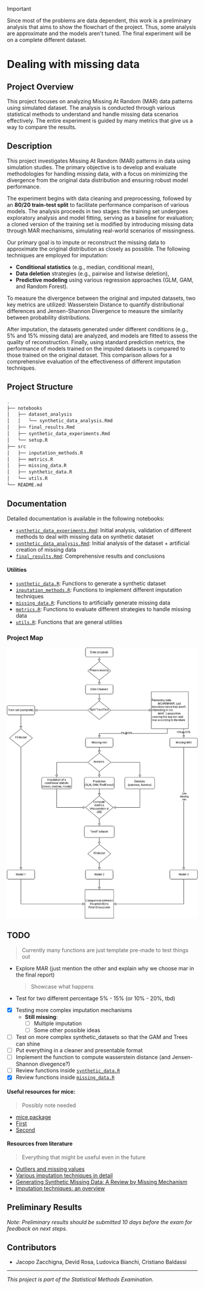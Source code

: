 > [!IMPORTANT]
> Since most of the problems are data dependent, this work is a preliminary analysis that aims to show the flowchart of the project. Thus, some analysis are approximate and the models aren't tuned. The final experiment will be on a complete different dataset.

# Dealing with missing data

## Project Overview

This project focuses on analyzing Missing At Random (MAR) data patterns using simulated dataset. The analysis is conducted through various statistical methods to understand and handle missing data scenarios effectively. The entire experiment is guided by many metrics that give us a way to compare the results.

## Description

This project investigates Missing At Random (MAR) patterns in data using simulation studies. The primary objective is to develop and evaluate methodologies for handling missing data, with a focus on minimizing the divergence from the original data distribution and ensuring robust model performance.

The experiment begins with data cleaning and preprocessing, followed by an **80/20 train-test split** to facilitate performance comparison of various models. The analysis proceeds in two stages: the training set undergoes exploratory analysis and model fitting, serving as a baseline for evaluation; a cloned version of the training set is modified by introducing missing data through MAR mechanisms, simulating real-world scenarios of missingness.

Our primary goal is to impute or reconstruct the missing data to approximate the original distribution as closely as possible. The following techniques are employed for imputation:

- **Conditional statistics** (e.g., median, conditional mean),
- **Data deletion** strategies (e.g., pairwise and listwise deletion),
- **Predictive modeling** using various regression approaches (GLM, GAM, and Random Forest).

To measure the divergence between the original and imputed datasets, two key metrics are utilized: Wasserstein Distance to quantify distributional differences and Jensen-Shannon Divergence to measure the similarity between probability distributions.

After imputation, the datasets generated under different conditions (e.g., 5% and 15% missing data) are analyzed, and models are fitted to assess the quality of reconstruction. Finally, using standard prediction metrics, the performance of models trained on the imputed datasets is compared to those trained on the original dataset. This comparison allows for a comprehensive evaluation of the effectiveness of different imputation techniques.

## Project Structure

```bash
.
├── notebooks
│   ├── dataset_analysis
│   │   └── synthetic_data_analysis.Rmd
│   ├── final_results.Rmd
│   ├── synthetic_data_experiments.Rmd
│   └── setup.R
├── src
│   ├── inputation_methods.R
│   ├── metrics.R
│   ├── missing_data.R
│   ├── synthetic_data.R
│   └── utils.R
└── README.md
```

## Documentation

Detailed documentation is available in the following notebooks:

- [`synthetic_data_experiments.Rmd`](notebooks/synthetic_data_experiments.Rmd): Initial analysis, validation of different methods to deal with missing data on synthetic dataset
- [`synthetic_data_analysis.Rmd`](notebooks/dataset_analysis/synthetic_data_analysis.Rmd): Initial analysis of the dataset + artificial creation of missing data
- [`final_results.Rmd`](notebooks/final_results.Rmd): Comprehensive results and conclusions

#### Utilities

- [`synthetic_data.R`](src/synthetic_data.R): Functions to generate a synthetic dataset
- [`inputation_methods.R`](src/inputation_methods.R): Functions to implement different imputation techniques
- [`missing_data.R`](src/missing_data.R): Functions to artificially generate missing data
- [`metrics.R`](src/metrics.R): Functions to evaluate different strategies to handle missing data
- [`utils.R`](src/utils.R): Functions that are general utilities

### Project Map

![showcase](.assets/diagram.png)

## TODO

> Currently many functions are just template pre-made to test things out

- Explore MAR (just mention the other and explain why we choose mar in the final report)

  > Showcase what happens

- Test for two different percentage 5% - 15% (or 10% - 20%, tbd)

- [x] Testing more complex imputation mechanisms
  - **Still missing**:
    - [ ] Multiple imputation
    - [ ] Some other possible ideas
- [ ] Test on more complex synthetic_datasets so that the GAM and Trees can shine
- [ ] Put everything in a cleaner and presentable format
- [ ] Implement the function to compute wasserstein distance (and Jensen-Shannon divegence?)
- [ ] Review functions inside [`synthetic_data.R`](src/synthetic_data.R)
- [x] Review functions inside [`missing_data.R`](src/missing_data.R)

#### Useful resources for mice:

> Possibly note needed

- [mice package](https://cran.r-project.org/web/packages/mice/mice.pdf)
- [First](https://www.youtube.com/watch?v=MpnxwNXGV-E)
- [Second](https://www.youtube.com/watch?v=sNNoTd7xI-4)

#### Resources from literature

> Everything that might be useful even in the future

- [Outliers and missing values](https://sci-hub.ru/10.1111/j.1440-1681.2007.04860.x)
- [Various imputation techniques in detail](https://www.researchgate.net/publication/220579612_Missing_Data_Imputation_Techniques)
- [Generating Synthetic Missing Data: A Review by Missing Mechanism](https://ieeexplore.ieee.org/document/8605316/)
- [Imputation techniques: an overview](https://www.researchgate.net/publication/220579612_Missing_Data_Imputation_Techniques)

## Preliminary Results

_Note: Preliminary results should be submitted 10 days before the exam for feedback on next steps._

## Contributors

- Jacopo Zacchigna, Devid Rosa, Ludovica Bianchi, Cristiano Baldassi

---

_This project is part of the Statistical Methods Examination._
